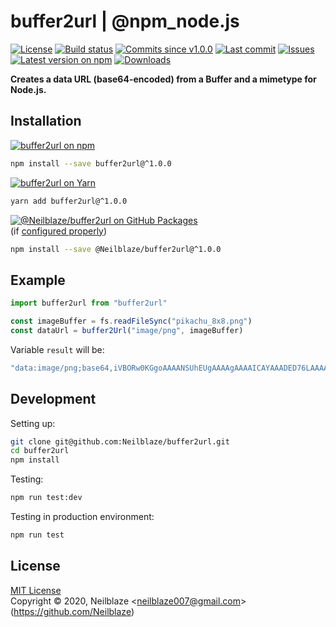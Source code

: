 # buffer2url | @npm_node.js


<a href="https://raw.githubusercontent.com/Neilblaze/buffer2url/master/license.txt"><img src="https://img.shields.io/github/license/Neilblaze/buffer2url?style=flat-square" alt="License"/></a>
<a href="https://actions-badge.atrox.dev/Neilblaze/buffer2url/goto"><img src="https://img.shields.io/endpoint.svg?style=flat-square&url=https%3A%2F%2Factions-badge.atrox.dev%2FNeilblaze%2Fbuffer2url%2Fbadge" alt="Build status"/></a> <a href="https://github.com/Neilblaze/buffer2url/commits"><img src="https://img.shields.io/github/commits-since/Neilblaze/buffer2url/v1.0.0?style=flat-square&logo=github" alt="Commits since v1.0.0"/></a> <a href="https://github.com/Neilblaze/buffer2url/commits"><img src="https://img.shields.io/github/last-commit/Neilblaze/buffer2url?style=flat-square&logo=github" alt="Last commit"/></a> <a href="https://github.com/Neilblaze/buffer2url/issues"><img src="https://img.shields.io/github/issues/Neilblaze/buffer2url?style=flat-square&logo=github" alt="Issues"/></a>  
<a href="https://npmjs.com/package/buffer2url"><img src="https://img.shields.io/npm/v/buffer2url?style=flat-square&logo=npm&label=latest%20version" alt="Latest version on npm"/></a> <a href="https://npmjs.com/package/buffer2url"><img src="https://img.shields.io/npm/dm/buffer2url?style=flat-square&logo=npm" alt="Downloads"/></a>

**Creates a data URL (base64-encoded) from a Buffer and a mimetype for Node.js.**





## Installation

<a href="https://npmjs.com/package/buffer2url"><img src="https://img.shields.io/badge/npm-buffer2url-C23039?style=flat-square&logo=npm" alt="buffer2url on npm"/></a>

```bash
npm install --save buffer2url@^1.0.0
```

<a href="https://yarnpkg.com/package/buffer2url"><img src="https://img.shields.io/badge/Yarn-buffer2url-2F8CB7?style=flat-square&logo=yarn&logoColor=white" alt="buffer2url on Yarn"/></a>

```bash
yarn add buffer2url@^1.0.0
```

<a href="https://github.com/Neilblaze/buffer2url/packages"><img src="https://img.shields.io/badge/GitHub Packages-@Neilblaze/buffer2url-24282e?style=flat-square&logo=github" alt="@Neilblaze/buffer2url on GitHub Packages"/></a>  
(if [configured properly](https://help.github.com/en/github/managing-packages-with-github-packages/configuring-npm-for-use-with-github-packages))

```bash
npm install --save @Neilblaze/buffer2url@^1.0.0
```



## Example


```javascript
import buffer2url from "buffer2url"

const imageBuffer = fs.readFileSync("pikachu_8x8.png")
const dataUrl = buffer2Url("image/png", imageBuffer)
```

Variable `result` will be:

```javascript
"data:image/png;base64,iVBORw0KGgoAAAANSUhEUgAAAAgAAAAICAYAAADED76LAAAARklEQVQoU2P8/Z/hPwMewEiUAhaG/wyMjIwMv6FmIfPBJrAyQuyAKUDmo1iBrhCkifG/oBrY4D/vbqE4lUVIDcwnrICQLwAWoihJ/lJMVwAAAABJRU5ErkJgggAA"
```

















## Development



Setting up:
```bash
git clone git@github.com:Neilblaze/buffer2url.git
cd buffer2url
npm install
```
Testing:
```bash
npm run test:dev
```
Testing in production environment:
```bash
npm run test
```


## License
[MIT License](https://raw.githubusercontent.com/Neilblaze/buffer2url/master/license.txt)  
Copyright © 2020, Neilblaze \<neilblaze007@gmail.com> (https://github.com/Neilblaze)

